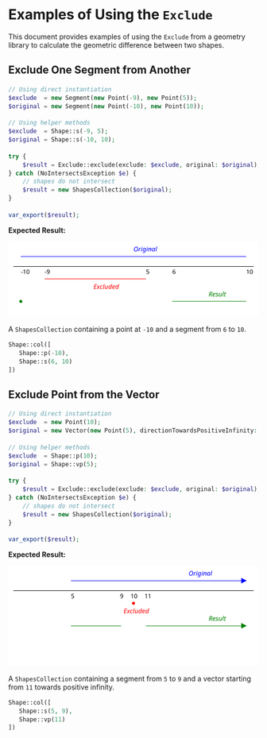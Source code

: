 # Examples of Using the `Exclude`

This document provides examples of using the `Exclude` from a geometry library to calculate the geometric difference
between two shapes.

## Exclude One Segment from Another

```php
// Using direct instantiation
$exclude  = new Segment(new Point(-9), new Point(5));
$original = new Segment(new Point(-10), new Point(10));

// Using helper methods
$exclude  = Shape::s(-9, 5);
$original = Shape::s(-10, 10);

try {
    $result = Exclude::exclude(exclude: $exclude, original: $original);
} catch (NoIntersectsException $e) {
    // shapes do not intersect
    $result = new ShapesCollection($original);
}

var_export($result);
```

**Expected Result:**

![Exclude One Segment from Another Image](img/Exclude_One_Segment_from_Another.svg)

A `ShapesCollection` containing a point at `-10` and a segment from `6` to `10`.

```php
Shape::col([
   Shape::p(-10),
   Shape::s(6, 10)
])
```

## Exclude Point from the Vector

```php
// Using direct instantiation
$exclude  = new Point(10);
$original = new Vector(new Point(5), directionTowardsPositiveInfinity: true);

// Using helper methods
$exclude  = Shape::p(10);
$original = Shape::vp(5);

try {
    $result = Exclude::exclude(exclude: $exclude, original: $original);
} catch (NoIntersectsException $e) {
    // shapes do not intersect
    $result = new ShapesCollection($original);
}

var_export($result);
```

**Expected Result:**

![Exclude Point from the Vector Image](img/Exclude_Point_from_the_Vector.svg)

A `ShapesCollection` containing a segment from `5` to `9` and a vector starting from `11` towards positive infinity.

```php
Shape::col([
   Shape::s(5, 9),
   Shape::vp(11)
])
```
